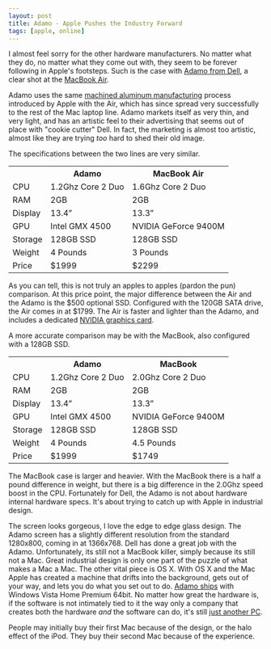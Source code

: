 ```yaml
--- 
layout: post
title: Adamo - Apple Pushes the Industry Forward
tags: [apple, online]
---
```


I almost feel sorry for the other hardware manufacturers.  No matter what they do, no matter what they come out with, they seem to be forever following in Apple's footsteps.  Such is the case with [Adamo from Dell][1], a clear shot at the [MacBook Air][2].

Adamo uses the same [machined aluminum manufacturing][3] process introduced by Apple with the Air, which has since spread very successfully to the rest of the Mac laptop line.  Adamo markets itself as very thin, and very light, and has an artistic feel to their advertising that seems out of place with "cookie cutter" Dell.  In fact, the marketing is almost too artistic, almost like they are trying *too* hard to shed their old image.

The specifications between the two lines are very similar.

<table>
    <tr><th>  </th><th>Adamo</th><th>MacBook Air</th></tr>
    <tr><td>CPU</td><td>1.2Ghz Core 2 Duo</td><td>1.6Ghz Core 2 Duo</td></tr>
    <tr><td>RAM</td><td>2GB</td><td>2GB</td></tr>
    <tr><td>Display</td><td>13.4&#8221;</td><td>13.3&#8221;</td></tr>
    <tr><td>GPU</td><td>Intel GMX 4500</td><td>NVIDIA GeForce 9400M</td></tr>
    <tr><td>Storage</td><td>128GB SSD</td><td>128GB SSD</td></tr>
    <tr><td>Weight</td><td>4 Pounds</td><td>3 Pounds</td></tr>
    <tr><td>Price</td><td>$1999</td><td>$2299</td></tr>
</table>

As you can tell, this is not truly an apples to apples (pardon the pun) comparison.  At this price point, the major difference between the Air and the Adamo is the $500 optional SSD. Configured with the 120GB SATA drive, the Air comes in at $1799. The Air is faster and lighter than the Adamo, and includes a dedicated [NVIDIA graphics card][4].

A more accurate comparison may be with the MacBook, also configured with a 128GB SSD.

<table>
    <tr><th>  </th><th>Adamo</th><th>MacBook</th></tr>
    <tr><td>CPU</td><td>1.2Ghz Core 2 Duo</td><td>2.0Ghz Core 2 Duo</td></tr>
    <tr><td>RAM</td><td>2GB</td><td>2GB</td></tr>
    <tr><td>Display</td><td>13.4&#8221;</td><td>13.3&#8221;</td></tr>
    <tr><td>GPU</td><td>Intel GMX 4500</td><td>NVIDIA GeForce 9400M</td></tr>
    <tr><td>Storage</td><td>128GB SSD</td><td>128GB SSD</td></tr>
    <tr><td>Weight</td><td>4 Pounds</td><td>4.5 Pounds</td></tr>
    <tr><td>Price</td><td>$1999</td><td>$1749</td></tr>
</table>

The MacBook case is larger and heavier.  With the MacBook there is a half a pound difference in weight, but there is a big difference in the 2.0Ghz speed boost in the CPU.  Fortunately for Dell, the Adamo is not about hardware internal hardware specs.  It's about trying to catch up with Apple in industrial design.

The screen looks gorgeous, I love the edge to edge glass design.  The Adamo screen has a slightly different resolution from the standard 1280x800, coming in at 1366x768.  Dell has done a great job with the Adamo.  Unfortunately, its still not a MacBook killer, simply because its still not a Mac.  Great industrial design is only one part of the puzzle of what makes a Mac a Mac.  The other vital piece is OS X.  With OS X and the Mac Apple has created a machine that drifts into the background, gets out of your way, and lets you do what you set out to do.  [Adamo ships][5] with Windows Vista Home Premium 64bit.  No matter how great the hardware is, if the software is not intimately tied to it the way only a company that creates both the hardware *and* the software can do, it's still [just another PC][6].

People may initially buy their first Mac because of the design, or the halo effect of the iPod.  They buy their second Mac because of the experience.


[1]: http://www.adamobydell.com
[2]: http://theappleblog.com/2008/01/15/macbook-air-the-worlds-thinnest-notebook/
[3]: http://www.apple.com/macbook/the-new-macbook/
[4]: http://www.apple.com/macbookair/features.html
[5]: http://www.dell.com/content/topics/topic.aspx/global/products/adamo/topics/en/us/adamo-pearl?c=us&amp;l=en&amp;s=dhs&amp;cs=19
[6]: http://www.apple.com/getamac/ads
